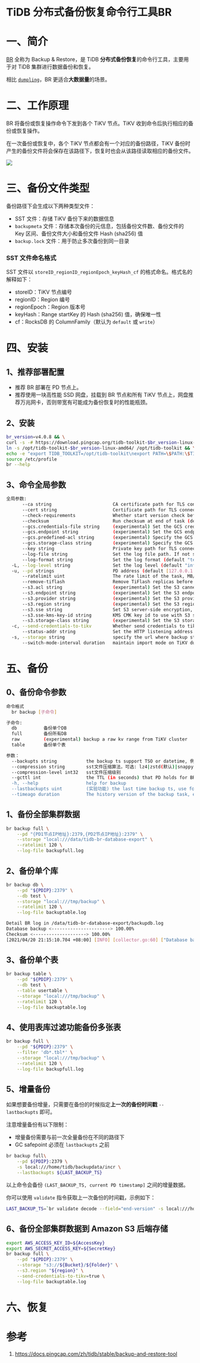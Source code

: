 # TiDB 分布式备份恢复命令行工具BR

# 一、简介

[BR](https://github.com/pingcap/br) 全称为 Backup & Restore，是 TiDB **分布式备份恢复**的命令行工具，主要用于对 TiDB 集群进行数据备份和恢复。

相比 [`dumpling`](https://docs.pingcap.com/zh/tidb/stable/backup-and-restore-using-dumpling-lightning)，BR 更适合**大数据量**的场景。

# 二、工作原理

BR 将备份或恢复操作命令下发到各个 TiKV 节点。TiKV 收到命令后执行相应的备份或恢复操作。

在一次备份或恢复中，各个 TiKV 节点都会有一个对应的备份路径，TiKV 备份时产生的备份文件将会保存在该路径下，恢复时也会从该路径读取相应的备份文件。

![](../assets/tidb-br-arch-1.png)

# 三、备份文件类型

备份路径下会生成以下两种类型文件：

- SST 文件：存储 TiKV 备份下来的数据信息
- `backupmeta` 文件：存储本次备份的元信息，包括备份文件数、备份文件的 Key 区间、备份文件大小和备份文件 Hash (sha256) 值
- `backup.lock` 文件：用于防止多次备份到同一目录

### SST 文件命名格式

SST 文件以 `storeID_regionID_regionEpoch_keyHash_cf` 的格式命名。格式名的解释如下：

- storeID：TiKV 节点编号
- regionID：Region 编号
- regionEpoch：Region 版本号
- keyHash：Range startKey 的 Hash (sha256) 值，确保唯一性
- cf：RocksDB 的 ColumnFamily（默认为 `default` 或 `write`）

# 四、安装

## 1、推荐部署配置

- 推荐 BR 部署在 PD 节点上。
- 推荐使用一块高性能 SSD 网盘，挂载到 BR 节点和所有 TiKV 节点上，网盘推荐万兆网卡，否则带宽有可能成为备份恢复时的性能瓶颈。

## 2、安装

```bash
br_version=v4.0.8 && \
curl -s -# https://download.pingcap.org/tidb-toolkit-$br_version-linux-amd64.tar.gz | tar zxvf - -C /opt && \
ln -s /opt/tidb-toolkit-$br_version-linux-amd64/ /opt/tidb-toolkit && \
echo -e "export TIDB_TOOLKIT=/opt/tidb-toolkit\nexport PATH=\$PATH:\$TIDB_TOOLKIT/bin" >> /etc/profile && \
source /etc/profile
br --help
```

## 3、命令全局参数

```bash
全局参数:
      --ca string                       CA certificate path for TLS connection
      --cert string                     Certificate path for TLS connection
      --check-requirements              Whether start version check before execute command (default true)
      --checksum                        Run checksum at end of task (default true)
      --gcs.credentials-file string     (experimental) Set the GCS credentials file path
      --gcs.endpoint string             (experimental) Set the GCS endpoint URL
      --gcs.predefined-acl string       (experimental) Specify the GCS predefined acl for objects
      --gcs.storage-class string        (experimental) Specify the GCS storage class for objects
      --key string                      Private key path for TLS connection
      --log-file string                 Set the log file path. If not set, logs will output to temp file (default "/tmp/br.log.2021-04-20T17.02.38+0800")
      --log-format string               Set the log format (default "text")
  -L, --log-level string                Set the log level (default "info")
  -u, --pd strings                      PD address (default [127.0.0.1:2379])
      --ratelimit uint                  The rate limit of the task, MB/s per node
      --remove-tiflash                  Remove TiFlash replicas before backup or restore, for unsupported versions of TiFlash (default true)
      --s3.acl string                   (experimental) Set the S3 canned ACLs, e.g. authenticated-read
      --s3.endpoint string              (experimental) Set the S3 endpoint URL, please specify the http or https scheme explicitly
      --s3.provider string              (experimental) Set the S3 provider, e.g. aws, alibaba, ceph
      --s3.region string                (experimental) Set the S3 region, e.g. us-east-1
      --s3.sse string                   Set S3 server-side encryption, e.g. aws:kms
      --s3.sse-kms-key-id string        KMS CMK key id to use with S3 server-side encryption.Leave empty to use S3 owned key.
      --s3.storage-class string         (experimental) Set the S3 storage class, e.g. STANDARD
  -c, --send-credentials-to-tikv        Whether send credentials to tikv (default true)
      --status-addr string              Set the HTTP listening address for the status report service. Set to empty string to disable
  -s, --storage string                  specify the url where backup storage, eg, "s3://bucket/path/prefix"
      --switch-mode-interval duration   maintain import mode on TiKV during restore (default 5m0s)
```

# 五、备份

## 0、备份命令参数

```bash
命令格式
  br backup [子命令]

子命令:
  db          备份单个DB
  full        备份所有DB
  raw         (experimental) backup a raw kv range from TiKV cluster
  table       备份单个表

参数：
  --backupts string           the backup ts support TSO or datetime, 例如'400036290571534337', '2018-05-11 01:42:23'
  --compression string        sst文件压缩算法，可选: lz4|zstd(默认)|snappy
  --compression-level int32   sst文件压缩级别
  --gcttl int                 the TTL (in seconds) that PD holds for BR's GC safepoint (默认 300s)
  -h, --help                  help for backup
  --lastbackupts uint         (实验功能) the last time backup ts, use for incremental backup, support TSO only
  --timeago duration          The history version of the backup task, e.g. 1m, 1h. Do not exceed GCSafePoint
```

## 1、备份全部集群数据

```bash
br backup full \
    --pd "{PD1节点IP地址}:2379,{PD2节点IP地址}:2379" \
    --storage "local:///data/tidb-br-database-export" \
    --ratelimit 120 \
    --log-file backupfull.log
```

## 2、备份单个库

```bash
br backup db \
    --pd "${PDIP}:2379" \
    --db test \
    --storage "local:///tmp/backup" \
    --ratelimit 120 \
    --log-file backuptable.log
```

```bash
Detail BR log in /data/tidb-br-database-export/backupdb.log
Database backup <----------------------> 100.00%
Checksum <--------------------> 100.00%
[2021/04/20 21:15:10.704 +08:00] [INFO] [collector.go:60] ["Database backup Success summary: total backup ranges: 1317, total success: 1317, total failed: 0, total take(Database backup time): 7m58.135071495s, total take(real time): 11m30.059039886s, total kv: 2693175024, total size(MB): 397915.67, avg speed(MB/s): 832.22"] ["backup checksum"=3m28.860107739s] ["backup fast checksum"=593.123731ms] ["backup total regions"=7070] [BackupTS=424391166169710594] [Size=42165594435]

```



## 3、备份单个表

```bash
br backup table \
    --pd "${PDIP}:2379" \
    --db test \
    --table usertable \
    --storage "local:///tmp/backup" \
    --ratelimit 120 \
    --log-file backuptable.log
```

## 4、使用表库过滤功能备份多张表

```bash
br backup full \
    --pd "${PDIP}:2379" \
    --filter 'db*.tbl*' \
    --storage "local:///tmp/backup" \
    --ratelimit 120 \
    --log-file backupfull.log
```

## 5、增量备份

如果想要备份增量，只需要在备份的时候指定**上一次的备份时间戳** `--lastbackupts` 即可。

注意增量备份有以下限制：

- 增量备份需要与前一次全量备份在不同的路径下
- GC safepoint 必须在 `lastbackupts` 之前

```bash
br backup full\
    --pd ${PDIP}:2379 \
    -s local:///home/tidb/backupdata/incr \
    --lastbackupts ${LAST_BACKUP_TS}
```

以上命令会备份 `(LAST_BACKUP_TS, current PD timestamp]` 之间的增量数据。

你可以使用 `validate` 指令获取上一次备份的时间戳，示例如下：

```bash
LAST_BACKUP_TS=`br validate decode --field="end-version" -s local:///home/tidb/backupdata | tail -n1`
```

## 6、备份全部集群数据到 Amazon S3 后端存储

```bash
export AWS_ACCESS_KEY_ID=${AccessKey}
export AWS_SECRET_ACCESS_KEY=${SecretKey}
br backup full \
    --pd "${PDIP}:2379" \
    --storage "s3://${Bucket}/${Folder}" \
    --s3.region "${region}" \
    --send-credentials-to-tikv=true \
    --log-file backuptable.log
```

# 六、恢复





# 参考

1. https://docs.pingcap.com/zh/tidb/stable/backup-and-restore-tool